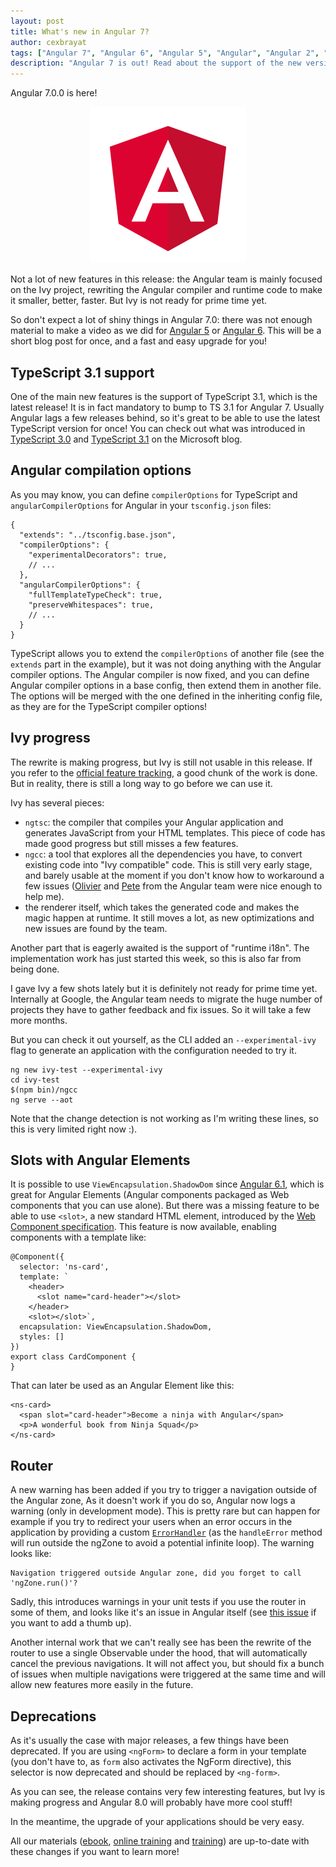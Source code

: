 ```yaml
---
layout: post
title: What's new in Angular 7?
author: cexbrayat
tags: ["Angular 7", "Angular 6", "Angular 5", "Angular", "Angular 2", "Angular 4"]
description: "Angular 7 is out! Read about the support of the new versions of TypeScript, the progress made on Ivy, the router features and the deprecations introduced!"
---
```


Angular&nbsp;7.0.0 is here!

<p style="text-align: center;">
  <a href="https://github.com/angular/angular/blob/master/CHANGELOG.md#700-2018-10-18">
    <img class="rounded img-fluid" style="max-width: 100%" src="/assets/images/angular.png" alt="Angular logo" />
  </a>
</p>

Not a lot of new features in this release:
the Angular team is mainly focused on the Ivy project,
rewriting the Angular compiler and runtime code to make it smaller, better, faster.
But Ivy is not ready for prime time yet.

So don't expect a lot of shiny things in Angular 7.0:
there was not enough material to make a video as we did for [Angular 5](/2017/11/02/what-is-new-angular-5) or [Angular 6](/2018/05/04/what-is-new-angular-6).
This will be a short blog post for once,
and a fast and easy upgrade for you!

## TypeScript 3.1 support

One of the main new features is the support of TypeScript 3.1,
which is the latest release! It is in fact mandatory to bump to TS 3.1 for Angular 7.
Usually Angular lags a few releases behind,
so it's great to be able to use the latest TypeScript version for once!
You can check out what was introduced in [TypeScript 3.0](https://blogs.msdn.microsoft.com/typescript/2018/07/30/announcing-typescript-3-0/) and [TypeScript 3.1](https://blogs.msdn.microsoft.com/typescript/announcing-typescript-3-1/) on the Microsoft blog.

## Angular compilation options

As you may know, you can define `compilerOptions` for TypeScript
and `angularCompilerOptions` for Angular in your `tsconfig.json` files:

    {
      "extends": "../tsconfig.base.json",
      "compilerOptions": {
        "experimentalDecorators": true,
        // ...
      },
      "angularCompilerOptions": {
        "fullTemplateTypeCheck": true,
        "preserveWhitespaces": true,
        // ...
      }
    }

TypeScript allows you to extend the `compilerOptions` of another file
(see the `extends` part in the example),
but it was not doing anything with the Angular compiler options.
The Angular compiler is now fixed,
and you can define Angular compiler options in a base config,
then extend them in another file.
The options will be merged with the one defined in the inheriting config file,
as they are for the TypeScript compiler options!

## Ivy progress

The rewrite is making progress, but Ivy is still not usable in this release.
If you refer to the [official feature tracking](https://github.com/angular/angular/blob/master/packages/core/src/render3/STATUS.md),
a good chunk of the work is done.
But in reality, there is still a long way to go before we can use it.

Ivy has several pieces:

- `ngtsc`: the compiler that compiles your Angular application and generates JavaScript from your HTML templates. This piece of code has made good progress but still misses a few features.
- `ngcc`: a tool that explores all the dependencies you have, to convert existing code into "Ivy compatible" code. This is still very early stage, and barely usable at the moment if you don't know how to workaround a few issues
([Olivier](https://twitter.com/OCombe) and [Pete](https://twitter.com/petebd) from the Angular team were nice enough to help me).
- the renderer itself, which takes the generated code and makes the magic happen at runtime. It still moves a lot, as new optimizations and new issues are found by the team.

Another part that is eagerly awaited is the support of "runtime i18n".
The implementation work has just started this week,
so this is also far from being done.

I gave Ivy a few shots lately but it is definitely not ready for prime time yet.
Internally at Google, the Angular team needs to migrate the huge number of projects
they have to gather feedback and fix issues.
So it will take a few more months.

But you can check it out yourself, as the CLI added an `--experimental-ivy` flag
to generate an application with the configuration needed to try it.

    ng new ivy-test --experimental-ivy
    cd ivy-test
    $(npm bin)/ngcc
    ng serve --aot

Note that the change detection is not working as I'm writing these lines,
so this is very limited right now :).

## Slots with Angular Elements

It is possible to use `ViewEncapsulation.ShadowDom` since
[Angular 6.1](/2018/07/26/what-is-new-angular-6.1),
which is great for Angular Elements
(Angular components packaged as Web components that you can use alone).
But there was a missing feature to be able to use `<slot>`,
a new standard HTML element, introduced by the
[Web Component specification](https://developer.mozilla.org/en-US/docs/Web/Web_Components).
This feature is now available,
enabling components with a template like:

    @Component({
      selector: 'ns-card',
      template: `
        <header>
          <slot name="card-header"></slot>
        </header>
        <slot></slot>`,
      encapsulation: ViewEncapsulation.ShadowDom,
      styles: []
    })
    export class CardComponent {
    }

That can later be used as an Angular Element like this:

    <ns-card>
      <span slot="card-header">Become a ninja with Angular</span>
      <p>A wonderful book from Ninja Squad</p>
    </ns-card>

## Router

A new warning has been added if you try to trigger a navigation outside of the Angular zone,
As it doesn't work if you do so,
Angular now logs a warning (only in development mode).
This is pretty rare but can happen for example
if you try to redirect your users when an error occurs in the application
by providing a custom [`ErrorHandler`](https://angular.io/api/core/ErrorHandler)
(as the `handleError` method will run outside the ngZone to avoid a potential infinite loop).
The warning looks like:

    Navigation triggered outside Angular zone, did you forget to call 'ngZone.run()'?

Sadly, this introduces warnings in your unit tests if you use the router in some of them,
and looks like it's an issue in Angular itself (see [this issue](https://github.com/angular/angular/issues/25837) if you want to add a thumb up).

Another internal work that we can't really see has been the rewrite of the router to
use a single Observable under the hood, that will automatically cancel the previous navigations.
It will not affect you,
but should fix a bunch of issues when multiple navigations were triggered at the same time
and will allow new features more easily in the future.

## Deprecations

As it's usually the case with major releases, a few things have been deprecated.
If you are using `<ngForm>` to declare a form in your template
(you don't have to, as `form` also activates the NgForm directive),
this selector is now deprecated and should be replaced by `<ng-form>`.

As you can see, the release contains very few interesting features,
but Ivy is making progress and Angular 8.0 will probably have more cool stuff!

In the meantime, the upgrade of your applications should be very easy.

All our materials ([ebook](https://books.ninja-squad.com/angular), [online training](https://angular-exercises.ninja-squad.com/) and [training](https://ninja-squad.com/training/angular)) are up-to-date with these changes if you want to learn more!
